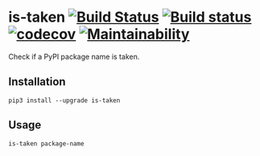 # is-taken [![Build Status](https://travis-ci.org/Frederick-S/is-taken.svg?branch=master)](https://travis-ci.org/Frederick-S/is-taken) [![Build status](https://ci.appveyor.com/api/projects/status/86n6l2qagqjfne1a?svg=true)](https://ci.appveyor.com/project/Frederick-S/is-taken) [![codecov](https://codecov.io/gh/Frederick-S/is-taken/branch/master/graph/badge.svg)](https://codecov.io/gh/Frederick-S/is-taken) [![Maintainability](https://api.codeclimate.com/v1/badges/6118915cbd936dc518ef/maintainability)](https://codeclimate.com/github/Frederick-S/is-taken/maintainability)
Check if a PyPI package name is taken.

## Installation
```
pip3 install --upgrade is-taken
```

## Usage
```
is-taken package-name
```
